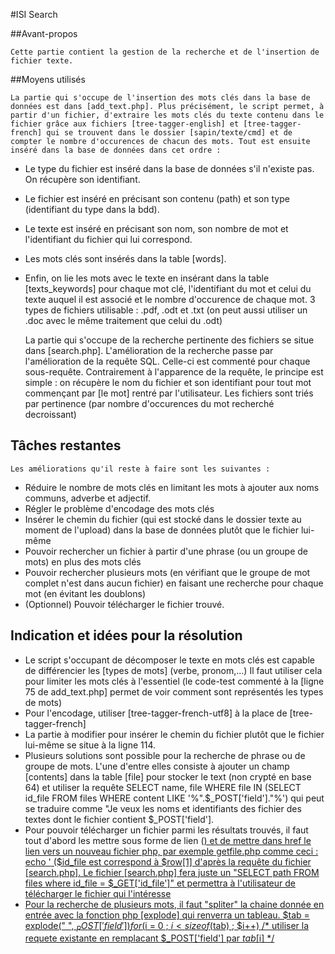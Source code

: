 #ISI Search

##Avant-propos

	Cette partie contient la gestion de la recherche et de l'insertion de fichier texte.

##Moyens utilisés

	La partie qui s'occupe de l'insertion des mots clés dans la base de données est dans [add_text.php]. Plus précisément, le script permet, à partir d'un fichier, d'extraire les mots clés du texte contenu dans le fichier grâce aux fichiers [tree-tagger-english] et [tree-tagger-french] qui se trouvent dans le dossier [sapin/texte/cmd] et de compter le nombre d'occurences de chacun des mots. Tout est ensuite inséré dans la base de données dans cet ordre :
- Le type du fichier est inséré dans la base de données s'il n'existe pas. On récupère son identifiant.
- Le fichier est inséré en précisant son contenu (path) et son type (identifiant du type dans la bdd).
- Le texte est inséré en précisant son nom, son nombre de mot et l'identifiant du fichier qui lui correspond.
- Les mots clés sont insérés dans la table [words].
- Enfin, on lie les mots avec le texte en insérant dans la table [texts_keywords] pour chaque mot clé, l'identifiant du mot et celui du texte auquel il est associé et le nombre d'occurence de chaque mot.
3 types de fichiers utilisable : .pdf, .odt et .txt (on peut aussi utiliser un .doc avec le même traitement que celui du .odt)

	La partie qui s'occupe de la recherche pertinente des fichiers se situe dans [search.php]. L'amélioration de la recherche passe par l'amélioration de la requête SQL. Celle-ci est commenté pour chaque sous-requête. Contrairement à l'apparence de la requête, le principe est simple : on récupère le nom du fichier et son identifiant pour tout mot commençant par [le mot] rentré par l'utilisateur. Les fichiers sont triés par pertinence (par nombre d'occurences du mot recherché decroissant)

## Tâches restantes

	Les améliorations qu'il reste à faire sont les suivantes :
- Réduire le nombre de mots clés en limitant les mots à ajouter aux noms communs, adverbe et adjectif.
- Régler le problème d'encodage des mots clés
- Insérer le chemin du fichier (qui est stocké dans le dossier texte au moment de l'upload) dans la base de données plutôt que le fichier lui-même
- Pouvoir rechercher un fichier à partir d'une phrase (ou un groupe de mots) en plus des mots clés
- Pouvoir rechercher plusieurs mots (en vérifiant que le groupe de mot complet n'est dans aucun fichier) en faisant une recherche pour chaque mot (en évitant les doublons)
- (Optionnel) Pouvoir télécharger le fichier trouvé.

## Indication et idées pour la résolution

- Le script s'occupant de décomposer le texte en mots clés est capable de différencier les [types de mots] (verbe, pronom,...) Il faut utiliser cela pour limiter les mots clés à l'essentiel (le code-test commenté à la [ligne 75 de add_text.php] permet de voir comment sont représentés les types de mots)
- Pour l'encodage, utiliser [tree-tagger-french-utf8] à la place de [tree-tagger-french]
- La partie à modifier pour insérer le chemin du fichier plutôt que le fichier lui-même se situe à la ligne 114.
- Plusieurs solutions sont possible pour la recherche de phrase ou de groupe de mots. L'une d'entre elles consiste à ajouter un champ [contents] dans la table [file] pour stocker le text (non crypté en base 64) et utiliser la requête SELECT name, file WHERE file IN (SELECT id_file FROM files WHERE content LIKE '%".$_POST['field']."%') qui peut se traduire comme "Je veux les noms et identifiants des fichier des textes dont le fichier contient $_POST['field'].
- Pour pouvoir télécharger un fichier parmi les résultats trouvés, il faut tout d'abord les mettre sous forme de lien (<a href>) et de mettre dans href le lien vers un nouveau fichier php, par exemple getfile.php comme ceci : echo '<a href="getfile.php?id_file='.$id_file.'"> ($id_file est correspond à $row[1] d'après la requête du fichier [search.php]. Le fichier [search.php] fera juste un "SELECT path FROM files where id_file = $_GET['id_file']" et permettra à l'utilisateur de télécharger le fichier qui l'intéresse
- Pour la recherche de plusieurs mots, il faut "spliter" la chaine donnée en entrée avec la fonction php [explode] qui renverra un tableau.
  $tab = explode(" ", $_POST['field'])
  for($i = 0 ; $i < sizeof($tab) ; $i++)
     /* utiliser la requete existante en remplacant $_POST['field'] par $tab[$i] */
